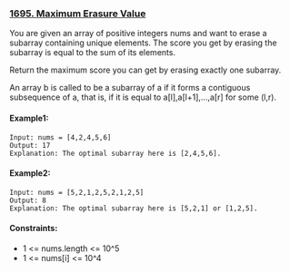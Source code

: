 ### [1695. Maximum Erasure Value](src/main/java/leetcode/MaximumErasureValue.java)
You are given an array of positive integers nums and want to erase a subarray containing unique elements. The score you get by erasing the subarray is equal to the sum of its elements.

Return the maximum score you can get by erasing exactly one subarray.

An array b is called to be a subarray of a if it forms a contiguous subsequence of a, that is, if it is equal to a[l],a[l+1],...,a[r] for some (l,r).

#### Example1:
````
Input: nums = [4,2,4,5,6]
Output: 17
Explanation: The optimal subarray here is [2,4,5,6].
````

#### Example2:
````
Input: nums = [5,2,1,2,5,2,1,2,5]
Output: 8
Explanation: The optimal subarray here is [5,2,1] or [1,2,5].
````

#### Constraints:

- 1 <= nums.length <= 10^5
- 1 <= nums[i] <= 10^4
